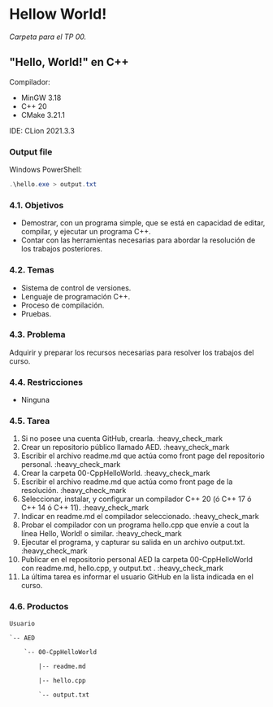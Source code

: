 # Hellow World!

*Carpeta para el TP 00.*

## "Hello, World!" en C++

Compilador: 
* MinGW 3.18 
* C++ 20 
* CMake 3.21.1

IDE: CLion 2021.3.3

### Output file

Windows PowerShell:

```ps1
.\hello.exe > output.txt
```

### 4.1. Objetivos

* Demostrar, con un programa simple, que se está en capacidad de editar,
compilar, y ejecutar un programa C++.
* Contar con las herramientas necesarias para abordar la resolución de los
trabajos posteriores.

### 4.2. Temas

* Sistema de control de versiones.
* Lenguaje de programación C++.
* Proceso de compilación.
* Pruebas.

### 4.3. Problema

Adquirir y preparar los recursos necesarias para resolver los trabajos del curso.

### 4.4. Restricciones

* Ninguna

### 4.5. Tarea

1. Si no posee una cuenta GitHub, crearla. :heavy_check_mark
2. Crear un repositorio público llamado AED. :heavy_check_mark
3. Escribir el archivo readme.md que actúa como front page del repositorio personal. :heavy_check_mark
4. Crear la carpeta 00-CppHelloWorld. :heavy_check_mark
5. Escribir el archivo readme.md que actúa como front page de la resolución. :heavy_check_mark
6. Seleccionar, instalar, y configurar un compilador C++ 20 (ó C++ 17 ó C++ 14 ó C++ 11). :heavy_check_mark
7. Indicar en readme.md el compilador seleccionado. :heavy_check_mark
8. Probar el compilador con un programa hello.cpp que envíe a cout la línea Hello, World! o similar. :heavy_check_mark
9. Ejecutar el programa, y capturar su salida en un archivo output.txt. :heavy_check_mark
10. Publicar en el repositorio personal AED la carpeta 00-CppHelloWorld con readme.md, hello.cpp, y output.txt . :heavy_check_mark
11. La última tarea es informar el usuario GitHub en la lista indicada en el curso.

### 4.6. Productos

    Usuario

    `-- AED

        `-- 00-CppHelloWorld

            |-- readme.md

            |-- hello.cpp

            `-- output.txt
